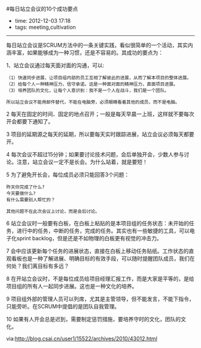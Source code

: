#每日站立会议的10个成功要点

- time: 2012-12-03 17:18
- tags: meeting,cultivation

---

每日站立会议是SCRUM方法中的一条关键实践，看似很简单的一个活动，其实内涵丰富，如果能够成为一种习惯，还是不容易的。其成功的要点为： 

  1、站立会议通过每天面对面的沟通，可以: 

    （1）快速同步进展，让项目组内部的员工互相了解彼此的进展，从而了解本项目的整体进展。 
    （2）给每个人一种精神压力，信守承诺。这是一种面对面的精神压力，直面项目进展。
    （3）培养团队的文化，让每个人意识到：我不是一个人在战斗，我们是一个团队。 

    所以站立会议不能用邮件替代，不能在电脑旁，必须眼睛看着其他的成员，而不是电脑。 

  2 每天在固定的时间、固定的地点召开；一般是每天早晨一上班，这样就不要每次开会都要下通知了。 

  3 项目的延期源之每天的延期，所以要每天实时跟踪进展，站立会议必须每天都要开。 

  4 每次会议不超过15分钟；如果要讨论技术问题，会后单独开会，少数人参与讨论。注意，站立会议一定不是长会。为什么站着，就是要短！ 

  5 为了避免开长会，每位成员必须只能回答3个问题： 

    昨天你完成了什么?
    今天要做什么?
    有什么需要别人帮忙的？ 

    其他问题不在此次会议上讨论，而是会后讨论。 

  6 站立会议时一般要有白板，在白板上粘贴的是本项目组的任务状态：未开始的任务，进行中的任务，中断的任务，完成的任务。其实也有一些敏捷的工具，可以电子化sprint backlog，但是还是不如物理的白板更有视觉的冲击力。

  7 会中应该更新每个任务的进展状态，直接在白板上移动任务贴纸。工作状态的直观看板也是一种了解进展、明确目标的有效手段，可以随时提醒团队成员，我们在何处？我们离目标有多远？ 

  8 在开站立会议时，不是每位成员给项目经理汇报工作，而是大家是平等的，是给项目组的所有人一起同步进展。这也是一种文化的培养。 

  9 项目组外部的管理人员可以列席，尤其是主管领导，但不能发言，不能下指令，只能旁听。在SCRUM中提倡的是团队自我管理。  

  10 如果有人开会总是迟到，需要制定惩罚措施，要培养守时的文化，团队的文化。

via:http://blog.csai.cn/user1/15522/archives/2010/43012.html
